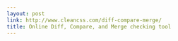 ```yaml
---
layout: post
link: http://www.cleancss.com/diff-compare-merge/
title: Online Diff, Compare, and Merge checking tool
---
```

